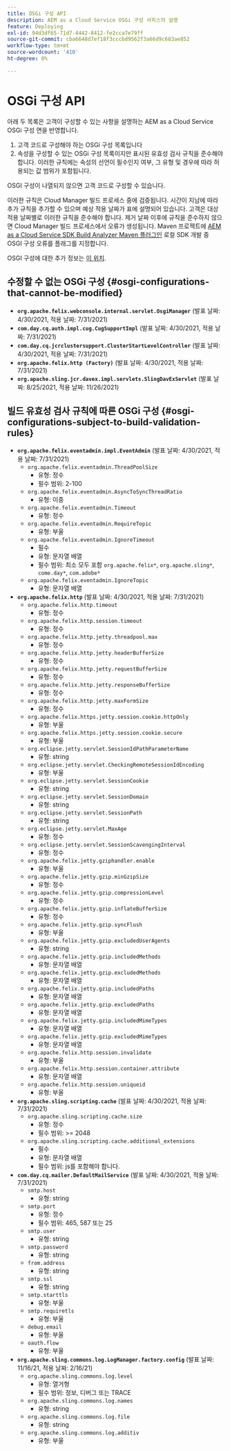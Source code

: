```yaml
---
title: OSGi 구성 API
description: AEM as a Cloud Service OSGi 구성 서피스의 설명
feature: Deploying
exl-id: 94d3df65-71d7-4442-8412-fe2cca7e79ff
source-git-commit: cba6648d7ef18f3cccbd9562f3a66d9c683ae852
workflow-type: tm+mt
source-wordcount: '410'
ht-degree: 0%

---
```


# OSGi 구성 API

아래 두 목록은 고객이 구성할 수 있는 사항을 설명하는 AEM as a Cloud Service OSGi 구성 면을 반영합니다.

1. 고객 코드로 구성해야 하는 OSGi 구성 목록입니다
1. 속성을 구성할 수 있는 OSGi 구성 목록이지만 표시된 유효성 검사 규칙을 준수해야 합니다. 이러한 규칙에는 속성의 선언이 필수인지 여부, 그 유형 및 경우에 따라 허용되는 값 범위가 포함됩니다.

OSGI 구성이 나열되지 않으면 고객 코드로 구성할 수 있습니다.

이러한 규칙은 Cloud Manager 빌드 프로세스 중에 검증됩니다. 시간이 지남에 따라 추가 규칙을 추가할 수 있으며 예상 적용 날짜가 표에 설명되어 있습니다. 고객은 대상 적용 날짜별로 이러한 규칙을 준수해야 합니다. 제거 날짜 이후에 규칙을 준수하지 않으면 Cloud Manager 빌드 프로세스에서 오류가 생성됩니다. Maven 프로젝트에 [AEM as a Cloud Service SDK Build Analyzer Maven 플러그인](https://experienceleague.adobe.com/docs/experience-manager-core-components/using/developing/archetype/build-analyzer-maven-plugin.html) 로컬 SDK 개발 중 OSGI 구성 오류를 플래그를 지정합니다.

OSGI 구성에 대한 추가 정보는 [이 위치](/help/implementing/deploying/configuring-osgi.md).

## 수정할 수 없는 OSGi 구성 {#osgi-configurations-that-cannot-be-modified}

* **`org.apache.felix.webconsole.internal.servlet.OsgiManager`** (발표 날짜: 4/30/2021, 적용 날짜: 7/31/2021)
* **`com.day.cq.auth.impl.cug.CugSupportImpl`** (발표 날짜: 4/30/2021, 적용 날짜: 7/31/2021)
* **`com.day.cq.jcrclustersupport.ClusterStartLevelController`** (발표 날짜: 4/30/2021, 적용 날짜: 7/31/2021)
* **`org.apache.felix.http (Factory)`** (발표 날짜: 4/30/2021, 적용 날짜: 7/31/2021)
* **`org.apache.sling.jcr.davex.impl.servlets.SlingDavExServlet`** (발표 날짜: 8/25/2021, 적용 날짜: 11/26/2021)

## 빌드 유효성 검사 규칙에 따른 OSGi 구성 {#osgi-configurations-subject-to-build-validation-rules}

* **`org.apache.felix.eventadmin.impl.EventAdmin`** (발표 날짜: 4/30/2021, 적용 날짜: 7/31/2021)
   * `org.apache.felix.eventadmin.ThreadPoolSize`
      * 유형: 정수
      * 필수 범위: 2-100
   * `org.apache.felix.eventadmin.AsyncToSyncThreadRatio`
      * 유형: 이중
   * `org.apache.felix.eventadmin.Timeout`
      * 유형: 정수
   * `org.apache.felix.eventadmin.RequireTopic`
      * 유형: 부울
   * `org.apache.felix.eventadmin.IgnoreTimeout`
      * 필수
      * 유형: 문자열 배열
      * 필수 범위: 최소 모두 포함 `org.apache.felix*`, `org.apache.sling*`, `come.day*`, `com.adobe*`
   * `org.apache.felix.eventadmin.IgnoreTopic`
      * 유형: 문자열 배열
* **`org.apache.felix.http`** (발표 날짜: 4/30/2021, 적용 날짜: 7/31/2021)
   * `org.apache.felix.http.timeout`
      * 유형: 정수
   * `org.apache.felix.http.session.timeout`
      * 유형: 정수
   * `org.apache.felix.http.jetty.threadpool.max`
      * 유형: 정수
   * `org.apache.felix.http.jetty.headerBufferSize`
      * 유형: 정수
   * `org.apache.felix.http.jetty.requestBufferSize`
      * 유형: 정수
   * `org.apache.felix.http.jetty.responseBufferSize`
      * 유형: 정수
   * `org.apache.felix.http.jetty.maxFormSize`
      * 유형: 정수
   * `org.apache.felix.https.jetty.session.cookie.httpOnly`
      * 유형: 부울
   * `org.apache.felix.https.jetty.session.cookie.secure`
      * 유형: 부울
   * `org.eclipse.jetty.servlet.SessionIdPathParameterName`
      * 유형: string
   * `org.eclipse.jetty.servlet.CheckingRemoteSessionIdEncoding`
      * 유형: 부울
   * `org.eclipse.jetty.servlet.SessionCookie`
      * 유형: string
   * `org.eclipse.jetty.servlet.SessionDomain`
      * 유형: string
   * `org.eclipse.jetty.servlet.SessionPath`
      * 유형: string
   * `org.eclipse.jetty.servlet.MaxAge`
      * 유형: 정수
   * `org.eclipse.jetty.servlet.SessionScavengingInterval`
      * 유형: 정수
   * `org.apache.felix.jetty.gziphandler.enable`
      * 유형: 부울
   * `org.apache.felix.jetty.gzip.minGzipSize`
      * 유형: 정수
   * `org.apache.felix.jetty.gzip.compressionLevel`
      * 유형: 정수
   * `org.apache.felix.jetty.gzip.inflateBufferSize`
      * 유형: 정수
   * `org.apache.felix.jetty.gzip.syncFlush`
      * 유형: 부울
   * `org.apache.felix.jetty.gzip.excludedUserAgents`
      * 유형: string
   * `org.apache.felix.jetty.gzip.includedMethods`
      * 유형: 문자열 배열
   * `org.apache.felix.jetty.gzip.excludedMethods`
      * 유형: 문자열 배열
   * `org.apache.felix.jetty.gzip.includedPaths`
      * 유형: 문자열 배열
   * `org.apache.felix.jetty.gzip.excludedPaths`
      * 유형: 문자열 배열
   * `org.apache.felix.jetty.gzip.includedMimeTypes`
      * 유형: 문자열 배열
   * `org.apache.felix.jetty.gzip.excludedMimeTypes`
      * 유형: 문자열 배열
   * `org.apache.felix.http.session.invalidate`
      * 유형: 부울
   * `org.apache.felix.http.session.container.attribute`
      * 유형: 문자열 배열
   * `org.apache.felix.http.session.uniqueid`
      * 유형: 부울
* **`org.apache.sling.scripting.cache`** (발표 날짜: 4/30/2021, 적용 날짜: 7/31/2021)
   * `org.apache.sling.scripting.cache.size`
      * 유형: 정수
      * 필수 범위: >= 2048
   * `org.apache.sling.scripting.cache.additional_extensions`
      * 필수
      * 유형: 문자열 배열
      * 필수 범위: js를 포함해야 합니다.
* **`com.day.cq.mailer.DefaultMailService`** (발표 날짜: 4/30/2021, 적용 날짜: 7/31/2021)
   * `smtp.host`
      * 유형: string
   * `smtp.port`
      * 유형: 정수
      * 필수 범위: 465, 587 또는 25
   * `smtp.user`
      * 유형: string
   * `smtp.password`
      * 유형: string
   * `from.address`
      * 유형: string
   * `smtp.ssl`
      * 유형: string
   * `smtp.starttls`
      * 유형: 부울
   * `smtp.requiretls`
      * 유형: 부울
   * `debug.email`
      * 유형: 부울
   * `oauth.flow`
      * 유형: 부울
* **`org.apache.sling.commons.log.LogManager.factory.config`** (발표 날짜: 11/16/21, 적용 날짜: 2/16/21)
   * `org.apache.sling.commons.log.level`
      * 유형: 열거형
      * 필수 범위: 정보, 디버그 또는 TRACE
   * `org.apache.sling.commons.log.names`
      * 유형: string
   * `org.apache.sling.commons.log.file`
      * 유형: string
   * `org.apache.sling.commons.log.additiv`
      * 유형: 부울